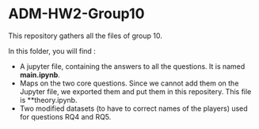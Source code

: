 # ADM-HW2-Group10
This repository gathers all the files of group 10.

In this folder, you will find :

- A jupyter file, containing the answers to all the questions. It is named **main.ipynb**.
- Maps on the two core questions. Since we cannot add them on the Jupyter file, we exported them and put them in this repositery. This file is **theory.ipynb.
- Two modified datasets (to have to correct names of the players) used for questions RQ4 and RQ5.

